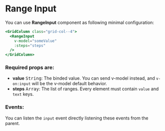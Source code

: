 # Range Input

You can use **RangeInput** component as following minimal configuration:

```handlebars
<GridColumn class="grid-col--4">
  <RangeInput
    v-model="someValue"
    :steps="steps"
  />
</GridColumn>
```

### Required props are:

- **value** <kbd>String</kbd>: The binded value. You can send v-model instead, and `v-on:input` will be the v-model default behavior.
- **steps** <kbd>Array</kbd>: The list of ranges. Every element must contain `value` and `text` keys.


### Events:

You can listen the `input` event directly listening these events from the parent.
